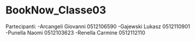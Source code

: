 # BookNow_Classe03
Partecipanti:
-Arcangeli Giovanni   0512106590
-Gajewski Lukasz      0512110901
-Punella Naomi        0512103623
-Renella Carmine      0512112110
